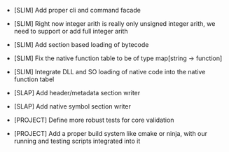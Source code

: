 - [SLIM] Add proper cli and command facade 
- [SLIM] Right now integer arith is really only unsigned integer arith, we need to support or add full integer arith
- [SLIM] Add section based loading of bytecode
- [SLIM] Fix the native function table to be of type map[string -> function]
- [SLIM] Integrate DLL and SO loading of native code into the native function tabel

- [SLAP] Add header/metadata section writer 
- [SLAP] Add native symbol section writer

- [PROJECT] Define more robust tests for core validation
- [PROJECT] Add a proper build system like cmake or ninja, with our running and testing scripts integrated into it
